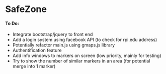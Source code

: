 # SafeZone

#### To Do: 
* Integrate bootstrap/jquery to front end
* Add a login system using facebook API (to check for rpi.edu address)
* Potentially refactor main.js using gmaps.js library
* Authentification feature
* Add info windows to markers on screen (low priority, mainly for testing)
* Try to show the number of similar markers in an area (for potential merge into 1 marker)
